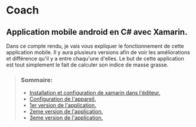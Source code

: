 # Coach
## Application mobile android en C# avec Xamarin.

Dans ce compte rendu, je vais vous expliquer le fonctionnement de cette application mobile.
Il y aura plusieurs versions afin de voir les améliorations et différence qu'il y a entre chaqu'une d'elles.
Le but de cette application est tout simplement le fait de calculer son indice de masse grasse.

> ### Sommaire:
> - [Installation et configuration de xamarin dans l'éditeur.](cr-coach-installation-configuration.md)
> - [Configuration de l'appareil.](cr-coach-installation-configuration.md)
> - [1er version de l'application.](cr-coach-mission1.md)
> - [2eme version de l'application.](cr-coach-mission2.md)
> - [3eme version de l'application.](cr-coach-mission3.md)
